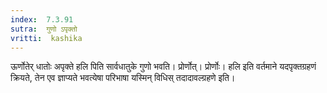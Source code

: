 ```yaml
---
index:  7.3.91
sutra:  गुणो ऽपृक्तो
vritti:  kashika 
---
```


ऊर्णोतेर् धातोः अपृक्ते हलि पिति सार्वधातुके गुणो भवति। प्रोर्णोत्। प्रोर्णोः। हलि इति वर्तमाने यदपृक्तग्रहणं क्रियते, तेन एव ज्ञाप्यते भवत्येषा परिभाषा यस्मिन् विधिस् तदादावल्ग्रहणे इति।

